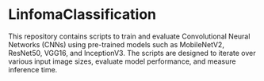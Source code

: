 # LinfomaClassification

This repository contains scripts to train and evaluate Convolutional Neural Networks (CNNs) using pre-trained models such as MobileNetV2, ResNet50, VGG16, and InceptionV3. The scripts are designed to iterate over various input image sizes, evaluate model performance, and measure inference time.


